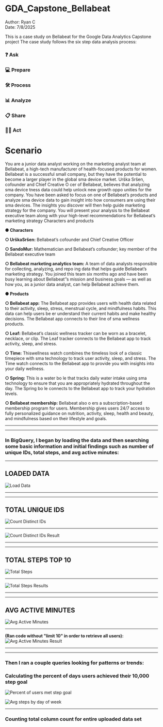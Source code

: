 # GDA_Capstone_Bellabeat
Author: Ryan C   
Date: 7/8/2025  

This is a case study on Bellabeat for the Google Data Analytics Capstone project
The case study follows the six step data analysis process:

### ❓ Ask
### 💻 Prepare
### 🛠 Process
### 📊 Analyze
### 📋 Share
### 🧗‍♀️ Act 

# Scenario
You are a junior data analyst working on the marketing analyst team at Bellabeat, a high-tech manufacturer of health-focused
 products for women. Bellabeat is a successful small company, but they have the potential to become a larger player in the
 global sma device market. Urška Sršen, cofounder and Chief Creative O cer of Bellabeat, believes that analyzing sma
 device tness data could help unlock new growth oppo unities for the company. You have been asked to focus on one of
 Bellabeat’s products and analyze sma device data to gain insight into how consumers are using their sma devices. The
 insights you discover will then help guide marketing strategy for the company. You will present your analysis to the Bellabeat
 executive team along with your high-level recommendations for Bellabeat’s marketing strategy 
 Characters and products 
 
 **● Characters**
 
 **○ UrškaSršen:** Bellabeat’s cofounder and Chief Creative Officer 
 
 **○ SandoMur:** Mathematician and Bellabeat’s cofounder; key member of the Bellabeat executive team 
 
 **○ Bellabeat marketing analytics team:** A team of data analysts responsible for collecting, analyzing, and repo ing
 data that helps guide Bellabeat’s marketing strategy. You joined this team six months ago and have been busy
 learning about Bellabeat’’s mission and business goals — as well as how you, as a junior data analyst, can help
 Bellabeat achieve them. 
 
 **● Products** 
 
 **○ Bellabeat app:** The Bellabeat app provides users with health data related to their activity, sleep, stress,
 menstrual cycle, and mindfulness habits. This data can help users be er understand their current habits and
 make healthy decisions. The Bellabeat app connects to their line of sma wellness products. 
 
 **○ Leaf:** Bellabeat’s classic wellness tracker can be worn as a bracelet, necklace, or clip. The Leaf tracker connects
 to the Bellabeat app to track activity, sleep, and stress. 
 
 **○ Time:** Thiswellness watch combines the timeless look of a classic timepiece with sma technology to track user
 activity, sleep, and stress. The Time watch connects to the Bellabeat app to provide you with insights into your
 daily wellness. 
 
**○ Spring:** This is a water bo le that tracks daily water intake using sma technology to ensure that you are
 appropriately hydrated throughout the day. The Spring bo le connects to the Bellabeat app to track your
 hydration levels. 
 
 **○ Bellabeat membership:** Bellabeat also o ers a subscription-based membership program for users.
 Membership gives users 24/7 access to fully personalized guidance on nutrition, activity, sleep, health and
 beauty, and mindfulness based on their lifestyle and goals. 

  ---------------------------------------------------------------------------------------------------------------------------------------------------
  ----------------------------------------------------------------------------------------------------------------------------------------------------

 ### **In BigQuery, I began by loading the data and then searching some basic information and initial findings such as number of unique IDs, total steps, and avg active minutes:**  

  ----------------------------------------------------------------------------------------------------------------------------------------- 

 ## LOADED DATA 

 ![Load Data](images/BigQuery/Loaded_Daily_Activity_3.12-4.12.png) 

-------------------------------------------------------------------------------------------------------------------------------------------------
-------------------------------------------------------------------------------------------------------------------------------------------------

 ## TOTAL UNIQUE IDS


![Count Distinct IDs](/images/BigQuery/Count_Distinct_IDs_Query.png) 

------------------------------------------------------------------------------------------------------------------------------------------------------

![Count Distinct IDs Result](/images/BigQuery/Count_Distinct_IDs_Query_Result_of_35.png)

----------------------------------------------------------------------------------------------------------------------------------------------------
------------------------------------------------------------------------------------------------------------------------------------------------------
## TOTAL STEPS TOP 10

 ![Total Steps](/images/BigQuery/Query_Total_Steps_per_user_Top10.png) 

 ---------------------------------------------------------------------------------------------------------------------------------------------------
 ![Total Steps Results](/images/BigQuery/Query_Total_Steps_per_user_Top10_Result.png)  
 
 ---------------------------------------------------------------------------------------------------------------------------------------------------
 ----------------------------------------------------------------------------------------------------------------------------------------------------

  ## AVG ACTIVE MINUTES 

  
  ![Avg Active Minutes](/images/BigQuery/Query_Avg_Active_Minutes_per_user.png) 

 -------------------------------------------------------------------------------------------------------------------------------------------------- 
 **(Ran code without "limit 10" in order to retrieve all users):**
  ![Avg Active Minutes Result](images/BigQuery/Query_Avg_Active_Minutes_per_user_Result_without_limit.png)
  
---------------------------------------------------------------------------------------------------------------------------------------------------
-------------------------------------------------------------------------------------------------------------------------------------------------

 ### Then I ran a couple queries looking for patterns or trends: 

### Calculating the percent of days users achieved their 10,000 step goal 

 ![Percent of users met step goal](/images/BigQuery/Query_percent_days_user_met_step_goal.png) 
 
  ![Avg steps by day of week](/images/BigQuery/Query_step_trend_by_day_of_week.png)

  --------------------------------------------------------------------------------------------------------------------------------------------------
  ### Counting total column count for entire uploaded data set
  
